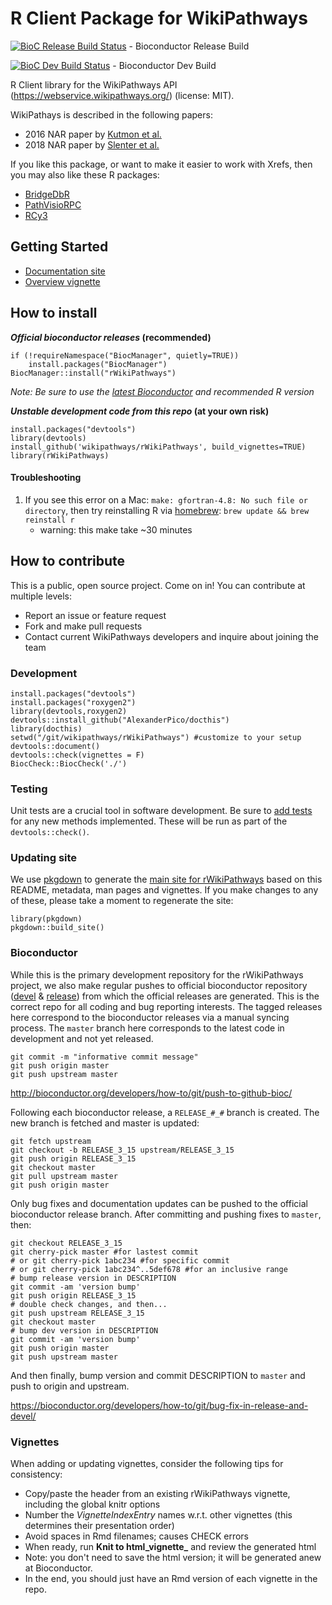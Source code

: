 # R Client Package for WikiPathways
[![BioC Release Build Status](http://bioconductor.org/shields/build/release/bioc/rWikiPathways.svg)](http://bioconductor.org/checkResults/release/bioc-LATEST/rWikiPathways/) - Bioconductor Release Build

[![BioC Dev Build Status](http://bioconductor.org/shields/build/devel/bioc/rWikiPathways.svg)](http://bioconductor.org/checkResults/devel/bioc-LATEST/rWikiPathways/) - Bioconductor Dev Build

R Client library for the WikiPathways API (https://webservice.wikipathways.org/) (license: MIT).

WikiPathays is described in the following papers:
* 2016 NAR paper by [Kutmon et al.](https://doi.org/10.1093/nar/gkv1024)
* 2018 NAR paper by [Slenter et al.](https://doi.or/10.1093/nar/gkx1064)

If you like this package, or want to make it easier to work with Xrefs, then
you may also like these R packages:

* [BridgeDbR](https://github.com/BiGCAT-UM/bridgedb-r)
* [PathVisioRPC](http://projects.bigcat.unimaas.nl/pathvisiorpc/)
* [RCy3](https://github.com/cytoscape/RCy3)

## Getting Started
* [Documentation site](https://wikipathways.github.io/rWikiPathways/index.html)
* [Overview vignette](articles/Overview.html)

## How to install
**_Official bioconductor releases_ (recommended)**
```
if (!requireNamespace("BiocManager", quietly=TRUE))
    install.packages("BiocManager")
BiocManager::install("rWikiPathways")
```
*Note: Be sure to use the [latest Bioconductor](https://www.bioconductor.org/install/) and recommended R version* 

**_Unstable development code from this repo_ (at your own risk)**
```
install.packages("devtools")
library(devtools)
install_github('wikipathways/rWikiPathways', build_vignettes=TRUE)
library(rWikiPathways)
```
#### Troubleshooting
1. If you see this error on a Mac: ```make: gfortran-4.8: No such file or directory```, then try reinstalling R via [homebrew](https://brew.sh/): ```brew update && brew reinstall r```
   * warning: this make take ~30 minutes

## How to contribute
This is a public, open source project. Come on in! You can contribute at multiple levels:

* Report an issue or feature request
* Fork and make pull requests
* Contact current WikiPathways developers and inquire about joining the team

### Development
```
install.packages("devtools")
install.packages("roxygen2") 
library(devtools,roxygen2)
devtools::install_github("AlexanderPico/docthis")
library(docthis)
setwd("/git/wikipathways/rWikiPathways") #customize to your setup
devtools::document()
devtools::check(vignettes = F)
BiocCheck::BiocCheck('./')
```

### Testing
Unit tests are a crucial tool in software development. Be sure to [add tests](tests/testthat) for any new methods implemented. These will be run as part of the `devtools::check()`. 

### Updating site
We use [pkgdown](https://pkgdown.r-lib.org/) to generate the [main site for rWikiPathways](https://wikipathways.github.io/rWikiPathways/index.html) based on this README, metadata, man pages and vignettes. If you make changes to any of these, please take a moment to regenerate the site:
```
library(pkgdown)
pkgdown::build_site()
```

### Bioconductor
While this is the primary development repository for the rWikiPathways project, we also make regular pushes to official bioconductor repository ([devel](http://bioconductor.org/packages/devel/bioc/html/rWikiPathways.html) & [release](http://bioconductor.org/packages/release/bioc/html/rWikiPathways.html)) from which the official releases are generated. This is the correct repo for all coding and bug reporting interests. The tagged releases here correspond to the bioconductor releases via a manual syncing process. The `master` branch here corresponds to the latest code in development and not yet released. 

```
git commit -m "informative commit message"
git push origin master
git push upstream master
```
http://bioconductor.org/developers/how-to/git/push-to-github-bioc/

Following each bioconductor release, a `RELEASE_#_#` branch is created. The new branch is fetched and master is updated:

```
git fetch upstream
git checkout -b RELEASE_3_15 upstream/RELEASE_3_15
git push origin RELEASE_3_15
git checkout master
git pull upstream master
git push origin master
```

Only bug fixes and documentation updates can be pushed to the official bioconductor release branch. After committing and pushing fixes to `master`, then:

```
git checkout RELEASE_3_15
git cherry-pick master #for lastest commit
# or git cherry-pick 1abc234 #for specific commit
# or git cherry-pick 1abc234^..5def678 #for an inclusive range
# bump release version in DESCRIPTION
git commit -am 'version bump'
git push origin RELEASE_3_15
# double check changes, and then...
git push upstream RELEASE_3_15
git checkout master
# bump dev version in DESCRIPTION
git commit -am 'version bump'
git push origin master
git push upstream master
```

And then finally, bump version and commit DESCRIPTION to `master` and push to origin and upstream.

https://bioconductor.org/developers/how-to/git/bug-fix-in-release-and-devel/

### Vignettes
When adding or updating vignettes, consider the following tips for consistency:
* Copy/paste the header from an existing rWikiPathways vignette, including the global knitr options
* Number the *VignetteIndexEntry* names w.r.t. other vignettes (this determines their presentation order)
* Avoid spaces in Rmd filenames; causes CHECK errors
* When ready, run **Knit to html_vignette_** and review the generated html
* Note: you don't need to save the html version; it will be generated anew at Bioconductor.
* In the end, you should just have an Rmd version of each vignette in the repo.

